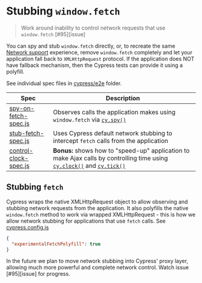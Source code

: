 # Stubbing `window.fetch`
> Work around inability to control network requests that use `window.fetch` [#95][issue]

You can spy and stub `window.fetch` directly, or, to recreate the same [Network support](https://on.cypress.io/network-requests) experience, remove `window.fetch` completely and let your application fall back to `XMLHttpRequest` protocol. If the application does NOT have fallback mechanism, then the Cypress tests can provide it using a polyfill.

See individual spec files in [cypress/e2e](cypress/e2e) folder.

Spec | Description
--- | ---
[spy-on-fetch-spec.js](cypress/e2e/spy-on-fetch-spec.js) | Observes calls the application makes using `window.fetch` via [`cy.spy()`](https://on.cypress.io/spy)
[stub-fetch-spec.js](cypress/e2e/stub-fetch-spec.js) | Uses Cypress default network stubbing to intercept `fetch` calls from the application
[control-clock-spec.js](cypress/e2e/control-clock-spec.js) | **Bonus:** shows how to "speed-up" application to make Ajax calls by controlling time using [`cy.clock()`](https://on.cypress.io/clock) and [`cy.tick()`](https://on.cypress.io/tick)

## Stubbing `fetch`

Cypress wraps the native XMLHttpRequest object to allow observing and stubbing network requests from the application. It also polyfills the native `window.fetch` method to work via wrapped XMLHttpRequest - this is how we allow network stubbing for applications that use `fetch` calls. See [cypress.config.js](cypress.config.js)

```json
{
  "experimentalFetchPolyfill": true
}
```

In the future we plan to move network stubbing into Cypress' proxy layer, allowing much more powerful and complete network control. Watch issue [#95][issue] for progress.
